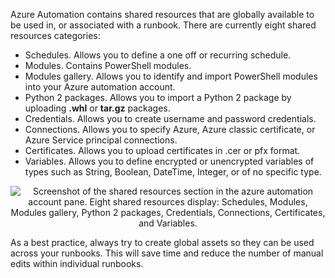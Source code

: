 

Azure Automation contains shared resources that are globally available to be used in, or associated with a runbook. There are currently eight shared resources categories: 

- Schedules. Allows you to define a one off or recurring schedule.
- Modules. Contains PowerShell modules.
- Modules gallery. Allows you to identify and import PowerShell modules into your Azure automation account.
- Python 2 packages. Allows you to import a Python 2 package by uploading **.whl** or **tar.gz** packages.
- Credentials. Allows you to create username and password credentials.
- Connections. Allows you to specify Azure, Azure classic certificate, or Azure Service principal connections.
- Certificates. Allows you to upload certificates in .cer or pfx format.
- Variables. Allows you to define encrypted or unencrypted variables of types such as String, Boolean, DateTime, Integer, or of no specific type.



<p style="text-align:center;"><img src="../Linked_Image_Files/sharedresources.png" alt="Screenshot of the shared resources section in the azure automation account pane. Eight shared resources display: Schedules, Modules, Modules gallery, Python 2 packages, Credentials, Connections, Certificates, and Variables."></p>

As a best practice, always try to create global assets so they can be used across your runbooks. This will save time and reduce the number of manual edits within individual runbooks.
